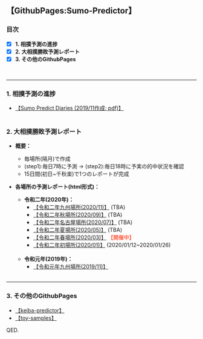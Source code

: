 ## 【GithubPages:Sumo-Predictor】

### 目次
- [x]  **1. 相撲予測の進捗**
- [x]  **2. 大相撲勝敗予測レポート**
- [x]  **3. その他のGithubPages**
<br> 
 
--- 



### **1. 相撲予測の進捗**
- [【Sumo Predict Diaries (2019/11作成; pdf)】](https://ryutoro-galois.github.io/sumo-predictor/SumoPredictDiaries_v1_201911.pdf)
<br><br>

### **2. 大相撲勝敗予測レポート**
- **概要：**
  - 毎場所(隔月)で作成
  - (step1):毎日7時に予測 -> (step2):毎日18時に予実の的中状況を確認
  - 15日間(初日~千秋楽)で1つのレポートが完成
- **各場所の予測レポート(html形式)：**
  - **令和二年(2020年)：**
    - [【令和二年九州場所(2020/11)】](https://ryutoro-galois.github.io/sumo-predictor/PredResult_sumo_targetYM_202011.html) (TBA)
    - [【令和二年秋場所(2020/09)】](https://ryutoro-galois.github.io/sumo-predictor/PredResult_sumo_targetYM_202009.html) (TBA)
    - [【令和二年名古屋場所(2020/07)】](https://ryutoro-galois.github.io/sumo-predictor/PredResult_sumo_targetYM_202007.html) (TBA)
    - [【令和二年夏場所(2020/05)】](https://ryutoro-galois.github.io/sumo-predictor/PredResult_sumo_targetYM_202005.html) (TBA)
    - [【令和二年春場所(2020/03)】](https://ryutoro-galois.github.io/sumo-predictor/PredResult_sumo_targetYM_202003.html) **<font color="Tomato">【開催中】</font>**
    - [【令和二年初場所(2020/01)】](https://ryutoro-galois.github.io/sumo-predictor/PredResult_sumo_targetYM_202001.html) (2020/01/12~2020/01/26)
   <br>
 
  - **令和元年(2019年)：**
    - [【令和元年九州場所(2019/11)】](https://ryutoro-galois.github.io/sumo-predictor/PredResult_sumo_targetYM_201911.html)
    <br><br>
 
---

### **3. その他のGithubPages**
- [【keiba-predictor】](https://ryutoro-galois.github.io/keiba-predictor/)
- [【toy-samples】](https://ryutoro-galois.github.io/toy-samples/)


QED.
